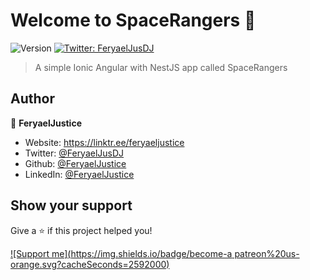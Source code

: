 # Welcome to SpaceRangers 👋
![Version](https://img.shields.io/badge/version-1-blue.svg?cacheSeconds=2592000)
[![Twitter: FeryaelJusDJ](https://img.shields.io/twitter/follow/FeryaelJusDJ.svg?style=social)](https://twitter.com/FeryaelJusDJ)

> A simple Ionic Angular with NestJS app called SpaceRangers

## Author

👤 **FeryaelJustice**

* Website: https://linktr.ee/feryaeljustice
* Twitter: [@FeryaelJusDJ](https://twitter.com/FeryaelJusDJ)
* Github: [@FeryaelJustice](https://github.com/FeryaelJustice)
* LinkedIn: [@FeryaelJustice](https://linkedin.com/in/feryael-justice)

## Show your support

Give a ⭐️ if this project helped you!

[![Support me](https://img.shields.io/badge/become-a patreon%20us-orange.svg?cacheSeconds=2592000)](https://www.patreon.com/FeryaelJustice)
